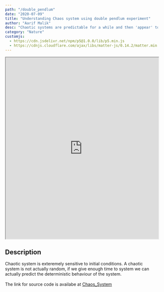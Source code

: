 ```yaml
---
path: "/double_pendlum"
date: "2020-07-09"
title: "Understanding Chaos system using double pendlum experiment"
author: "Aarif Malik"
desc: "Chaotic systems are predictable for a while and then 'appear' to become random. "
category: "Nature"
customjs:
  - https://cdn.jsdelivr.net/npm/p5@1.0.0/lib/p5.min.js
  - https://cdnjs.cloudflare.com/ajax/libs/matter-js/0.14.2/matter.min.js
---
```


<iframe width="100%" height="600" src="https://aarif1430.github.io/Chaos-System/index.html"></iframe>

## Description

Chaotic system is exteremely sensitive to initial conditions. A chaotic system is not actually random, if we give enough time to system we can actually predict the deterministic behaviour of the system.<br></br>
The link for source code is availabe at [Chaos_System](https://github.com/Aarif1430/Chaos-System)
